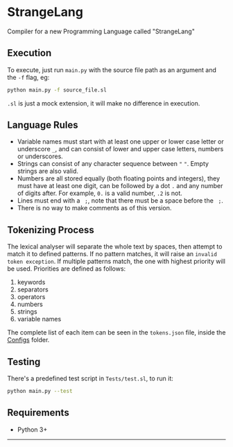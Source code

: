 # StrangeLang
Compiler for a new Programming Language called "StrangeLang"

## Execution

To execute, just run `main.py` with the source file path as an argument and the `-f` flag, eg:

```sh
python main.py -f source_file.sl
```

`.sl` is just a mock extension, it will make no difference in execution.

## Language Rules

+ Variable names must start with at least one upper or lower case letter or underscore `_`, and can consist of lower and upper case letters, numbers or underscores.
+ Strings can consist of any character sequence between `"` `"`. Empty strings are also valid.
+ Numbers are all stored equally (both floating points and integers), they must have at least one digit, can be followed by a dot `.` and any number of digits after. For example, `0.` is a valid number, `.2` is not.
+ Lines must end with a ` ;`, note that there must be a space before the ` ;`.
+ There is no way to make comments as of this version.

## Tokenizing Process

The lexical analyser will separate the whole text by spaces, then attempt to match it to defined patterns. If no pattern matches, it will raise an `invalid token exception`. If multiple patterns match, the one with highest priority will be used. Priorities are defined as follows:

1. keywords
2. separators
3. operators
4. numbers
5. strings
6. variable names

The complete list of each item can be seen in the `tokens.json` file, inside the [Configs](github.com/LRAbbade/StrangeLang/tree/master/Configs) folder.

## Testing

There's a predefined test script in `Tests/test.sl`, to run it:

```sh
python main.py --test
```

## Requirements

* Python 3+

---
